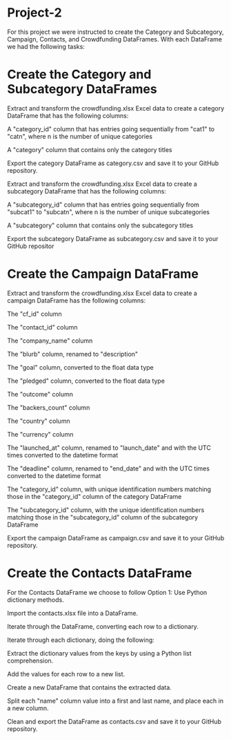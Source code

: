 # Project-2

For this project we were instructed to create the Category and Subcategory, Campaign, Contacts, and Crowdfunding DataFrames. With each DataFrame we had the following tasks:

# Create the Category and Subcategory DataFrames
Extract and transform the crowdfunding.xlsx Excel data to create a category DataFrame that has the following columns:

A "category_id" column that has entries going sequentially from "cat1" to "catn", where n is the number of unique categories

A "category" column that contains only the category titles

Export the category DataFrame as category.csv and save it to your GitHub repository.

Extract and transform the crowdfunding.xlsx Excel data to create a subcategory DataFrame that has the following columns:

A "subcategory_id" column that has entries going sequentially from "subcat1" to "subcatn", where n is the number of unique subcategories

A "subcategory" column that contains only the subcategory titles

Export the subcategory DataFrame as subcategory.csv and save it to your GitHub repositor

# Create the Campaign DataFrame
Extract and transform the crowdfunding.xlsx Excel data to create a campaign DataFrame has the following columns:

The "cf_id" column

The "contact_id" column

The "company_name" column

The "blurb" column, renamed to "description"

The "goal" column, converted to the float data type

The "pledged" column, converted to the float data type

The "outcome" column

The "backers_count" column

The "country" column

The "currency" column

The "launched_at" column, renamed to "launch_date" and with the UTC times converted to the datetime format

The "deadline" column, renamed to "end_date" and with the UTC times converted to the datetime format

The "category_id" column, with unique identification numbers matching those in the "category_id" column of the category DataFrame

The "subcategory_id" column, with the unique identification numbers matching those in the "subcategory_id" column of the subcategory DataFrame

Export the campaign DataFrame as campaign.csv and save it to your GitHub repository.

# Create the Contacts DataFrame

For the Contacts DataFrame we choose to follow Option 1: Use Python dictionary methods.

Import the contacts.xlsx file into a DataFrame.

Iterate through the DataFrame, converting each row to a dictionary.

Iterate through each dictionary, doing the following:

Extract the dictionary values from the keys by using a Python list comprehension.

Add the values for each row to a new list.

Create a new DataFrame that contains the extracted data.

Split each "name" column value into a first and last name, and place each in a new column.

Clean and export the DataFrame as contacts.csv and save it to your GitHub repository.

